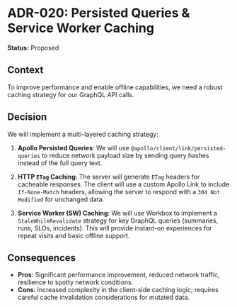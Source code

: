 
# ADR-020: Persisted Queries & Service Worker Caching

**Status:** Proposed

## Context

To improve performance and enable offline capabilities, we need a robust caching strategy for our GraphQL API calls.

## Decision

We will implement a multi-layered caching strategy:

1.  **Apollo Persisted Queries**: We will use `@apollo/client/link/persisted-queries` to reduce network payload size by sending query hashes instead of the full query text.

2.  **HTTP `ETag` Caching**: The server will generate `ETag` headers for cacheable responses. The client will use a custom Apollo Link to include `If-None-Match` headers, allowing the server to respond with a `304 Not Modified` for unchanged data.

3.  **Service Worker (SW) Caching**: We will use Workbox to implement a `StaleWhileRevalidate` strategy for key GraphQL queries (summaries, runs, SLOs, incidents). This will provide instant-on experiences for repeat visits and basic offline support.

## Consequences

- **Pros**: Significant performance improvement, reduced network traffic, resilience to spotty network conditions.
- **Cons**: Increased complexity in the client-side caching logic; requires careful cache invalidation considerations for mutated data.
